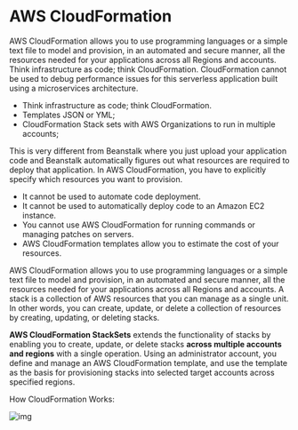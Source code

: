# AWS CloudFormation

AWS CloudFormation allows you to use programming languages or a simple text file to model and provision, in an automated and secure manner, all the resources needed for your applications across all Regions and accounts. Think infrastructure as code; think CloudFormation. CloudFormation cannot be used to debug performance issues for this serverless application built using a microservices architecture.

- Think infrastructure as code; think CloudFormation.
- Templates JSON or YML;
- CloudFormation Stack sets with AWS Organizations to run in multiple accounts;

This is very different from Beanstalk where you just upload your application code and Beanstalk automatically figures out what resources are required to deploy that application. In AWS CloudFormation, you have to explicitly specify which resources you want to provision.

- It cannot be used to automate code deployment.
- It cannot be used to automatically deploy code to an Amazon EC2 instance.
- You cannot use AWS CloudFormation for running commands or managing patches on servers.
- AWS CloudFormation templates allow you to estimate the cost of your resources.

AWS CloudFormation allows you to use programming languages or a simple text file to model and provision, in an automated and secure manner, all the resources needed for your applications across all Regions and accounts. A stack is a collection of AWS resources that you can manage as a single unit. In other words, you can create, update, or delete a collection of resources by creating, updating, or deleting stacks.

**AWS CloudFormation StackSets** extends the functionality of stacks by enabling you to create, update, or delete stacks **across multiple accounts and regions** with a single operation. Using an administrator account, you define and manage an AWS CloudFormation template, and use the template as the basis for provisioning stacks into selected target accounts across specified regions.

How CloudFormation Works:

![img](https://d1.awsstatic.com/Products/product-name/diagrams/product-page-diagram_CloudFormation.ad3a4c93b4fdd3366da3da0de4fb084d89a5d761.png)
